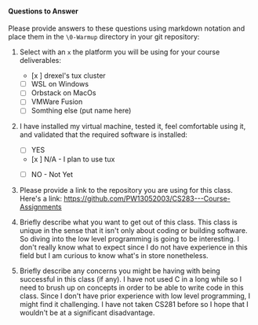 #### Questions to Answer
Please provide answers to these questions using markdown notation and place them in the `\0-Warmup` directory in your git repository:

1. Select with an `x` the platform you will be using for your course deliverables:

    - [x ] drexel's tux cluster
    - [ ] WSL on Windows
    - [ ] Orbstack on MacOs
    - [ ] VMWare Fusion
    - [ ] Somthing else (put name here)

2. I have installed my virtual machine, tested it, feel comfortable using it, and validated that the required software is installed:

    - [ ] YES
    - [x ] N/A - I plan to use tux
    - [ ] NO - Not Yet


3. Please provide a link to the repository you are using for this class.
Here's a link: https://github.com/PW13052003/CS283---Course-Assignments

4. Briefly describe what you want to get out of this class.
This class is unique in the sense that it isn't only about coding or building software. So diving into the low level programming is going to be interesting. I don't really know what to expect since I do not have experience in this field but I am curious to know what's in store nonetheless.

5. Briefly describe any concerns you might be having with being successful in this class (if any).
I have not used C in a long while so I need to brush up on concepts in order to be able to write code in this class. Since I don't have prior experience with low level programming, I might find it challenging. I have not taken CS281 before so I hope that I wouldn't be at a significant disadvantage.  


